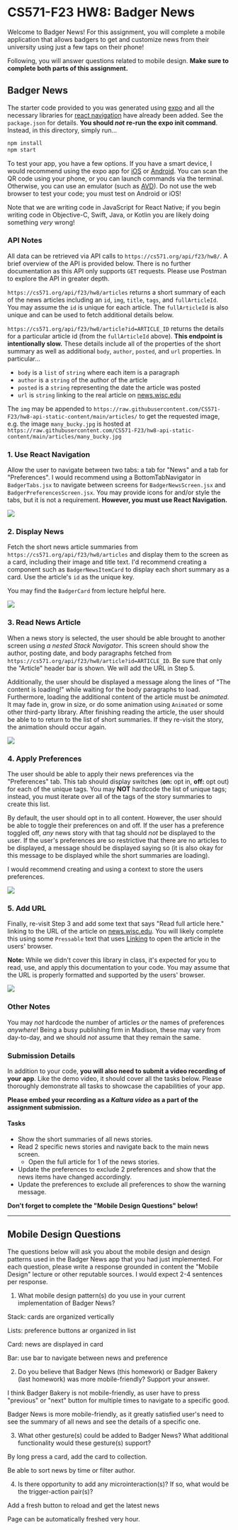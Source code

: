 
# CS571-F23 HW8: Badger News

Welcome to Badger News! For this assignment, you will complete a mobile application that allows badgers to get and customize news from their university using just a few taps on their phone!

Following, you will answer questions related to mobile design.  **Make sure to complete both parts of this assignment.**

## Badger News

The starter code provided to you was generated using [expo](https://expo.dev/) and all the necessary libraries for [react navigation](https://reactnavigation.org/) have already been added. See the `package.json` for details. **You should *not* re-run the expo init command**. Instead, in this directory, simply run...

```bash
npm install
npm start
```

To test your app, you have a few options. If you have a smart device, I would recommend using the expo app for [iOS](https://apps.apple.com/us/app/expo-go/id982107779) or [Android](https://play.google.com/store/apps/details?id=host.exp.exponent&hl=en_US&gl=US). You can scan the QR code using your phone, or you can launch commands via the terminal. Otherwise, you can use an emulator (such as [AVD](https://developer.android.com/studio/run/emulator)). Do not use the web browser to test your code; you must test on Android or iOS!

Note that we are writing code in JavaScript for React Native; if you begin writing code in Objective-C, Swift, Java, or Kotlin you are likely doing something *very* wrong!

### API Notes

All data can be retrieved via API calls to `https://cs571.org/api/f23/hw8/`. A brief overview of the API is provided below. There is no further documentation as this API only supports `GET` requests. Please use Postman to explore the API in greater depth.

`https://cs571.org/api/f23/hw8/articles` returns a short summary of each of the news articles including an `id`, `img`, `title`, `tags`, and `fullArticleId`. You may assume the `id` is unique for each article. The `fullArticleId` is also unique and can be used to fetch additional details below.

`https://cs571.org/api/f23/hw8/article?id=ARTICLE_ID` returns the details for a particular article id (from the `fullArticleId` above). **This endpoint is intentionally slow.** These details include all of the properties of the short summary as well as additional `body`, `author`, `posted`, and `url` properties. In particular...

 - `body` is a `list` of `string` where each item is a paragraph
 - `author` is a `string` of the author of the article
 - `posted` is a `string` representing the date the article was posted
 - `url` is `string` linking to the real article on [news.wisc.edu](https://news.wisc.edu/)

 The `img` may be appended to `https://raw.githubusercontent.com/CS571-F23/hw8-api-static-content/main/articles/` to get the requested image, e.g. the image `many_bucky.jpg` is hosted at `https://raw.githubusercontent.com/CS571-F23/hw8-api-static-content/main/articles/many_bucky.jpg`

### 1. Use React Navigation

Allow the user to navigate between two tabs: a tab for "News" and a tab for "Preferences". I would recommend using a BottomTabNavigator in `BadgerTabs.jsx` to navigate between screens for `BadgerNewsScreen.jsx` and `BadgerPreferencesScreen.jsx`. You may provide icons for and/or style the tabs, but it is not a requirement. **However, you must use React Navigation.**

![](_figures/Step1.png)

### 2. Display News

Fetch the short news article summaries from `https://cs571.org/api/f23/hw8/articles` and display them to the screen as a card, including their image and title text. I'd recommend creating a component such as `BadgerNewsItemCard` to display each short summary as a card. Use the article's `id` as the unique key.

You may find the `BadgerCard` from lecture helpful here.

![](_figures/Step2.png)

### 3. Read News Article

When a news story is selected, the user should be able brought to another screen using *a nested Stack Navigator*. This screen should show the author, posting date, and body paragraphs fetched from `https://cs571.org/api/f23/hw8/article?id=ARTICLE_ID`. Be sure that only the "Article" header bar is shown. We will add the URL in Step 5.

Additionally, the user should be displayed a message along the lines of "The content is loading!" while waiting for the body paragraphs to load. Furthermore, loading the additional content of the article must be *animated*. It may fade in, grow in size, or do some animation using `Animated` or some other third-party library. After finishing reading the article, the user should be able to to return to the list of short summaries. If they re-visit the story, the animation should occur again.

![](_figures/Step3.png)

### 4. Apply Preferences

The user should be able to apply their news preferences via the "Preferences" tab. This tab should display switches (**on:** opt in, **off:** opt out) for each of the unique tags. You may **NOT** hardcode the list of unique tags; instead, you must iterate over all of the tags of the story summaries to create this list.

By default, the user should opt in to all content. However, the user should be able to toggle their preferences on and off. If the user has a preference toggled off, *any* news story with that tag should *not* be displayed to the user. If the user's preferences are so restrictive that there are no articles to be displayed, a message should be displayed saying so (it is also okay for this message to be displayed while the short summaries are loading).

I would recommend creating and using a context to store the users preferences.

![](_figures/Step4.png)

### 5. Add URL

Finally, re-visit Step 3 and add some text that says "Read full article here." linking to the URL of the article on [news.wisc.edu](https://news.wisc.edu/). You will likely complete this using some `Pressable` text that uses [Linking](https://reactnative.dev/docs/linking#example) to open the article in the users' browser.

**Note:** While we didn't cover this library in class, it's expected for you to read, use, and apply this documentation to your code. You may assume that the URL is properly formatted and supported by the users' browser.

![](_figures/Step5.png)

### Other Notes

You may *not* hardcode the number of articles *or* the names of preferences *anywhere*! Being a busy publishing firm in Madison, these may vary from day-to-day, and we should *not* assume that they remain the same.

### Submission Details
In addition to your code, **you will also need to submit a video recording of your app**. Like the demo video, it should cover all the tasks below. Please thoroughly demonstrate all tasks to showcase the capabilities of your app.

**Please embed your recording as a *Kaltura video* as a part of the assignment submission.**

#### Tasks 
 - Show the short summaries of all news stories.
 - Read 2 specific news stories and navigate back to the main news screen.
   - Open the full article for 1 of the news stories.
 - Update the preferences to exclude 2 preferences and show that the news items have changed accordingly.
 - Update the preferences to exclude all preferences to show the warning message.

**Don't forget to complete the "Mobile Design Questions" below!**

___

## Mobile Design Questions

The questions below will ask you about the mobile design and design patterns used in the Badger News app that you had just implemented. For each question, please write a response grounded in content the "Mobile Design" lecture or other reputable sources. I would expect 2-4 sentences per response.

1. What mobile design pattern(s) do you use in your current implementation of Badger News?

Stack: cards are organized vertically

Lists: preference buttons ar organized in list

Card: news are displayed in card

Bar: use bar to navigate between news and preference 

2. Do you believe that Badger News (this homework) or Badger Bakery (last homework) was more mobile-friendly? Support your answer.

I think Badger Bakery is not mobile-friendly, as user have to press "previous" or "next" button for multiple times to navigate to a specific good.

Badger News is more mobile-friendly, as it greatly satisfied user's need to see the summary of all news and see the details of a specific one.

3. What other gesture(s) could be added to Badger News? What additional functionality would these gesture(s) support?

By long press a card, add the card to collection.

Be able to sort news by time or filter author.

4. Is there opportunity to add any microinteraction(s)? If so, what would be the trigger-action pair(s)?

Add a fresh button to reload and get the latest news

Page can be automatically freshed very hour.